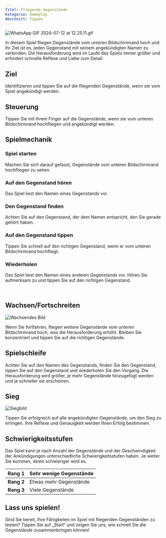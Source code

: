 ```yaml
---
Titel: Fliegende Gegenstände
Kategorie: Gameplay
Abschnitt: Tippen
---
```

![WhatsApp GIF 2024-07-12 at 12.25.11.gif](https://help.Studycat.com/hc/article_attachments/34966795074969)

In diesem Spiel fliegen Gegenstände vom unteren Bildschirmrand hoch und Ihr Ziel ist es, jeden Gegenstand mit seinem angekündigten Namen zu verbinden. Die Herausforderung wird im Laufe des Spiels immer größer und erfordert schnelle Reflexe und Liebe zum Detail.

## Ziel

Identifizieren und tippen Sie auf die fliegenden Gegenstände, wenn sie vom Spiel angekündigt werden.

## Steuerung

Tippen Sie mit Ihrem Finger auf die Gegenstände, wenn sie vom unteren Bildschirmrand hochfliegen und angekündigt werden.

## Spielmechanik

### Spiel starten

Machen Sie sich darauf gefasst, Gegenstände vom unteren Bildschirmrand hochfliegen zu sehen.

### Auf den Gegenstand hören

Das Spiel liest den Namen eines Gegenstands vor.

### Den Gegenstand finden

Achten Sie auf den Gegenstand, der dem Namen entspricht, den Sie gerade gehört haben.

### Auf den Gegenstand tippen

Tippen Sie schnell auf den richtigen Gegenstand, wenn er vom unteren Bildschirmrand hochfliegt.

### Wiederholen

Das Spiel liest den Namen eines anderen Gegenstands vor. Hören Sie aufmerksam zu und tippen Sie auf den richtigen Gegenstand.

 

## Wachsen/Fortschreiten

![Wachsendes Bild](https://help.Studycat.com/hc/article_attachments/34826217331225)

Wenn Sie fortfahren, fliegen weitere Gegenstände vom unteren Bildschirmrand hoch, was die Herausforderung erhöht. Bleiben Sie konzentriert und tippen Sie auf die richtigen Gegenstände.

## Spielschleife

Achten Sie auf den Namen des Gegenstands, finden Sie den Gegenstand, tippen Sie auf den Gegenstand und wiederholen Sie den Vorgang. Die Herausforderung wird größer, je mehr Gegenstände hinzugefügt werden und je schneller sie erscheinen.

## Sieg

![Siegbild](https://help.Studycat.com/hc/article_attachments/34917314421785)

Tippen Sie erfolgreich auf alle angekündigten Gegenstände, um den Sieg zu erringen. Ihre Reflexe und Genauigkeit werden Ihren Erfolg bestimmen.

## Schwierigkeitsstufen

Das Spiel kann je nach Anzahl der Gegenstände und der Geschwindigkeit der Ankündigungen unterschiedliche Schwierigkeitsstufen haben. Je weiter Sie kommen, desto schwieriger wird es.

| **Rang 1** | Sehr wenige Gegenstände |
| --- | --- |
| **Rang 2** | Etwas mehr Gegenstände |
| **Rang 3** | Viele Gegenstände |

## Lass uns spielen!

Sind Sie bereit, Ihre Fähigkeiten im Spiel mit fliegenden Gegenständen zu testen? Tippen Sie auf „Start“ und zeigen Sie uns, wie schnell Sie die Gegenstände zusammenbringen können!